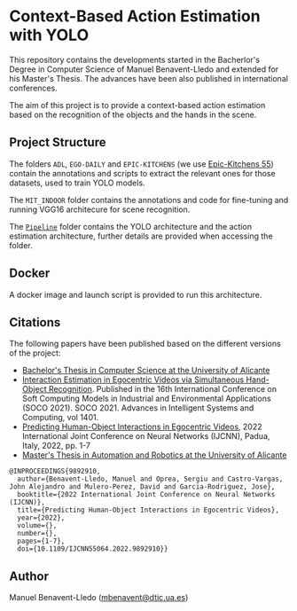 # Context-Based Action Estimation with YOLO

This repository contains the developments started in the Bacherlor's Degree in Computer Science of Manuel Benavent-Lledo and extended for his Master's Thesis. The advances have been also published in international conferences.

The aim of this project is to provide a context-based action estimation based on the recognition of the objects and the hands in the scene.

## Project Structure

The folders `ADL`, `EGO-DAILY` and `EPIC-KITCHENS` (we use [Epic-Kitchens 55](https://github.com/epic-kitchens/epic-kitchens-55-annotations)) contain the annotations and scripts to extract the relevant ones for those datasets, used to train YOLO models.

The `MIT_INDOOR` folder contains the annotations and code for fine-tuning and running VGG16 architecure for scene recognition.

The [`Pipeline`](Pipeline) folder contains the YOLO architecture and the action estimation architecture, further details are provided when accessing the folder.

## Docker

A docker image and launch script is provided to run this architecture.

## Citations

The following papers have been published based on the different versions of the project:

- [Bachelor's Thesis in Computer Science at the University of Alicante](http://hdl.handle.net/10045/116138)
- [Interaction Estimation in Egocentric Videos via Simultaneous Hand-Object Recognition](https://doi.org/10.1007/978-3-030-87869-6_42). Published in the 16th International Conference on Soft Computing Models in Industrial and Environmental Applications (SOCO 2021). SOCO 2021. Advances in Intelligent Systems and Computing, vol 1401.
- [Predicting Human-Object Interactions in Egocentric Videos](https://doi.org/10.1109/IJCNN55064.2022.9892910), 2022 International Joint Conference on Neural Networks (IJCNN), Padua, Italy, 2022, pp. 1-7
- [Master's Thesis in Automation and Robotics at the University of Alicante](http://hdl.handle.net/10045/125585)

```
@INPROCEEDINGS{9892910,
  author={Benavent-Lledo, Manuel and Oprea, Sergiu and Castro-Vargas, John Alejandro and Mulero-Perez, David and Garcia-Rodriguez, Jose},
  booktitle={2022 International Joint Conference on Neural Networks (IJCNN)}, 
  title={Predicting Human-Object Interactions in Egocentric Videos}, 
  year={2022},
  volume={},
  number={},
  pages={1-7},
  doi={10.1109/IJCNN55064.2022.9892910}}
```

## Author

Manuel Benavent-Lledo ([mbenavent@dtic.ua.es](mailto:mbenavent@dtic.ua.es))